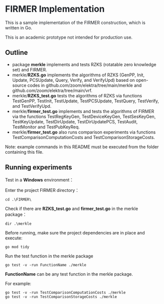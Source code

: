 # <font style="color:rgb(31, 35, 40);">FIRMER Implementation</font>
<font style="color:rgb(31, 35, 40);">This is a sample implementation of the FIRMER construction, which is written in Go. </font>

<font style="color:rgb(31, 35, 40);">This is an academic prototype not intended for production use.</font>

<font style="color:rgb(31, 35, 40);">  
</font>

## Outline
+ package **merkle** implements and tests RZKS (rotatable zero knowledge set) and FIRMER.
+ merkle/**RZKS.go** implements the algorithms of RZKS (GenPP, Init, Update, PCSUpdate, Query, Verify, and VerifyUpd) based on open-source codes in github.com/zoom/elektra/tree/main/merkle and github.com/zoom/elektra/tree/main/vrf.
+ merkle/**RZKS_test.go** tests the algorithms of RZKS via functions TestGenPP, TestInit, TestUpdate, TestPCSUpdate, TestQuery, TestVerify, and TestVerifyUpd.
+ merkle/**firmer_test.go** implements and tests the algorithms of FIRMER via the functions TestRegKeyGen, TestDeviceKeyGen, TestSesKeyGen, TestKeyUpdate, TestDirUpdate, TestDirUpdatePCS, TestAudit, TestMonitor and TestPubKeyReq.
+ merkle/**firmer_test.go** also runs comparison experiments via functions TestComparisonComputationCosts and TestComparisonStorageCosts.



Note: example commands in this README must be executed from the folder containing this file.

## 
## Running experiments
Test in a **Windows** environment：



Enter the project  FIRMER directory：

```plain
cd .\FIRMER\
```



Check if there are **RZKS_test.go** and **firmer_test.go** in the merkle package：

```plain
dir .\merkle 
```



Before running, make sure the project dependencies are in place and execute:

```plain
go mod tidy
```



Run the test function in the merkle package

```plain
go test -v -run FunctionName ./merkle
```

**FunctionName** can be any test function in the merkle package.

For example:

```plain
go test -v -run TestComparisonComputationCosts ./merkle
go test -v -run TestComparisonStorageCosts ./merkle
```




